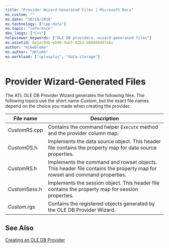 ```yaml
---
title: "Provider Wizard-Generated Files | Microsoft Docs"
ms.custom: ""
ms.date: "10/18/2018"
ms.technology: ["cpp-data"]
ms.topic: "reference"
dev_langs: ["C++"]
helpviewer_keywords: ["OLE DB providers, wizard-generated files"]
ms.assetid: 6e1ac94b-eb90-4abf-82b3-06944b947ebc
author: "mikeblome"
ms.author: "mblome"
ms.workload: ["cplusplus", "data-storage"]
---
```

# Provider Wizard-Generated Files

The ATL OLE DB Provider Wizard generates the following files. The following topics use the short name *Custom*, but the exact file names depend on the choice you made when creating the provider.  

|File name|Description|
|---------------|-----------------|
|*Custom*RS.cpp|Contains the command helper `Execute` method and the provider column map.|
|*Custom*DS.h|Implements the data source object. This header file contains the property map for data source properties.|
|*Custom*RS.h|Implements the command and rowset objects. This header file contains the property map for rowset and command properties.|
|*Custom*Sess.h|Implements the session object. This header file contains the property map for session properties.|
|*Custom*.rgs|Contains the registered objects generated by the OLE DB Provider Wizard.|  

## See Also  

[Creating an OLE DB Provider](../../data/oledb/creating-an-ole-db-provider.md)